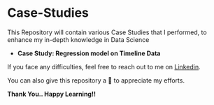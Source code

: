 # Case-Studies
This Repository will contain various Case Studies that I performed, to enhance my in-depth knowledge in Data Science

* **Case Study: Regression model on Timeline Data**

If you face any difficulties, feel free to reach out to me on [Linkedin](https://www.linkedin.com/in/sandip-palit/).

You can also give this repository a 🌟 to appreciate my efforts.

**Thank You.. Happy Learning!!**
